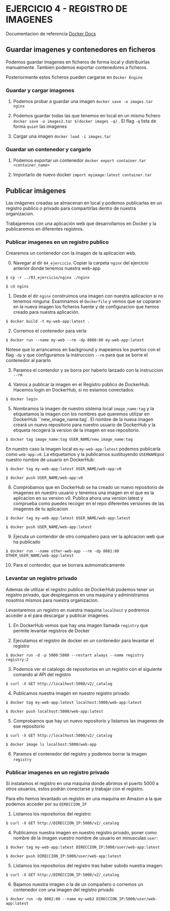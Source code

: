 # EJERCICIO 4 - REGISTRO DE IMAGENES

Documentacion de referencia [Docker Docs](https://docs.docker.com/)

## Guardar imagenes y contenedores en ficheros

Podemos guardar imagenes en ficheros de forma local y distribuirlas manualmente. Tambien podemos exportar contenedores a ficheros.


Posteriormente estos ficheros pueden cargarse en `Docker Engine`

### Guardar y cargar imagenes

1) Podemos probar a guardar una imagen `docker save -o images.tar nginx`

2) Podemos guardar todas las que tenemos en local en un mismo fichero `docker save -o images2.tar $(docker images -q)` . El flag `-q` lista de forma `quiet` las imagenes

3) Cargar una imagen `docker load -i images.tar`

### Guardar un contenedor y cargarlo

1) Podemos exportar un contenedor  `docker export container.tar <container_name>`

2) Importarlo de nuevo docker `import myimage:latest container.tar`

## Publicar imágenes

Las imágenes creadas se almacenan en local y podemos publicarlas en un registro publico o privado para compartirlas dentro de nuestra organizacion.

Trabajaremos con una aplicación web que desarrollamos en Docker y la publicaremos en diferentes registros.

### Publicar imagenes en un registro publico

Crearemos un contenedor con la imagen de la aplicacion web.

0) Navegar al dir `04_ejercicio`. Copiar la carpeta `nginx` del ejercicio anterior donde tenemos nuestra web-app

`$ cp -r ../03_ejercicio/nginx ./nginx`

`$ cd nginx`

1) Desde el dir `nginx` construimos una imagen con nuestra aplicacion si no tenemos ninguna. Examinamos el `Dockerfile` y vemos que se copiaran en la nueva imagen los ficheros fuente y de configuracion que hemos creado para nuestra aplicación.

`$ docker build -t my-web-app:latest .`

2) Corremos el contenedor para verla

`$ docker run --name my-web --rm -dp 8080:80 my-web-app:latest`

Notese que lo arrancamos en background y mapeamos los puertos con el flag `-dp` y que configuramos la instruccion `--rm` para que se borre el contenedor al pararlo

3) Paramos el contendor y se borra por haberlo lanzado con la instruccion `--rm`

4) Vamos a publicar la imagen en el Registro público de DockerHub. Hacemos login en DockerHub, si no estamos conectados:

`$ docker login`

5) Nombramos la imagen de nuestro sistema local `image_name:tag` y la etiquetamos la imagen con los nombres que queremos utilizar en DockerHub ``new_image_name:tag`. El nombre de la nueva imagen creará un nuevo repositorio para nuestro usuario de DockerHub y la etiqueta recogerá la version de la imagen en ese repositorio.

`$ docker tag image_name:tag USER_NAME/new_image_name:tag`

En nuestro caso la imagen local es `my-web-app:latest` podemos publicarla como `web-app:v0`.
La etiquetamos y la publicamos sustituyendo `USERNAME`por nuestro nombre de usuario en DockerHub:

`$ docker tag my-web-app:latest USER_NAME/web-app:v0`

`$ docker push USER_NAME/web-app:v0`

8) Comprobamos que en DockerHub se ha creado un nuevo repositorio de imagenes en nuestro usuario y tenemos una imagen en el que es la aplicacion en su version v0. Publica ahora una version latest y comprueba como puedes recoger en el repo diferentes versiones de las imagenes de tu aplicacion

`$ docker tag my-web-app:latest USER_NAME/web-app:latest`

`$ docker push USER_NAME/web-app:latest`

9) Ejecuta un contendor de otro compañero para ver la aplicacion web que ha publicado

`$ docker run --name other-web-app --rm -dp 8081:80 OTHER_USER_NAME/web-app:latest`

10) Para el contendor, que se borrara autmomaticamente


### Levantar un registro privado

Ademas de utilizar el registro publico de DockerHub podemos tener un registro privado, que desplegamos en una maquina y administramos nosotros mismos para nuestra organizacion.

Levantaremos un registro en nuestra maquina `localhost` y podremos acceder a el para descargar y publicar imagenes.

1) En DockerHub vemos que hay una imagen llamada `registry` que permite levantar registros de Docker

2) Ejecutamos el registro de docker en un contenedor para levantar el registro

`$ docker run -d -p 5000:5000 --restart always --name registry registry:2`

3) Podemos ver el catalogo de repositorios en un registro con el siguiente comando al API del registro

`$ curl -X GET http://localhost:5000/v2/_catalog`

4) Publicamos nuestra imagen en nuestro registro privado:

`$ docker tag my-web-app:latest localhost:5000/web-app:latest`

`$ docker push localhost:5000/web-app:latest`

5) Comprobamos que hay un nuevo repositorio y listamos las imagenes de ese repositorio

`$ curl -X GET http://localhost:5000/v2/_catalog`

`$ docker image ls localhost:5000/web-app`

6) Paramos el contenedor del registro y podemos borrar la imagen `registry`


### Publicar imagenes en un registro privado

Si instalamos el registro en una maquina donde abrimos el puerto 5000 a otros usuarios, estos podrán conectarse y trabajar con el registro.

Para ello hemos levantado un registro en una maquina en Amazon a la que podemos acceder por su `DIRECCION_IP`

1) Listamos los repositorios del registro:

`$ curl -X GET http://DIRECCION_IP:5000/v2/_catalog`


4) Publicamos nuestra imagen en nuestro registro privado, poner como nombre de la imagen vuestro nombre de usuario en minusculas `user`:

`$ docker tag my-web-app:latest DIRECCION_IP:5000/user/web-app:latest`

`$ docker push DIRECCION_IP:5000/user/web-app:latest`

5) Listamos los repositorios del registro tras haber subido nuestra imagen:

`$ curl -X GET http://DIRECCION_IP:5000/v2/_catalog`

6) Bajamos nuestra imagen o la de un compañero o corremos un contenedor con una imagen del registro privado

`$ docker run -dp 8082:80 --name my-web2 DIRECCION_IP:5000/user/web-app:latest`

